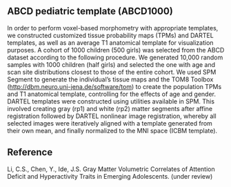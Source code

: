 ## ABCD pediatric template (ABCD1000)

In order to perform voxel-based morphometry with appropriate templates, we constructed customized tissue probability maps (TPMs) and DARTEL templates, as well as an average T1 anatomical template for visualization purposes. A cohort of 1000 children (500 girls) was selected from the ABCD dataset according to the following procedure. We generated 10,000 random samples with 1000 children (half girls) and selected the one with age and scan site distributions closest to those of the entire cohort. We used SPM Segment to generate the individual’s tissue maps and the TOM8 Toolbox (http://dbm.neuro.uni-jena.de/software/tom) to create the population TPMs and T1 anatomical template, controlling for the effects of age and gender. DARTEL templates were constructed using utilities available in SPM. This involved creating gray (rp1) and white (rp2) matter segments after affine registration followed by DARTEL nonlinear image registration, whereby all selected images were iteratively aligned with a template generated from their own mean, and finally normalized to the MNI space (ICBM template).

## Reference

Li, C.S., Chen, Y., Ide, J.S. Gray Matter Volumetric Correlates of Attention Deficit and Hyperactivity Traits in Emerging Adolescents. (under review) 

  
